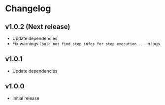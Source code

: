 # Changelog

## v1.0.2 (Next release)

 - Update dependencies
 - Fix warnings `Could not find step infos for step execution ...` in logs

## v1.0.1

 - Update dependencies

## v1.0.0

 - Initial release
